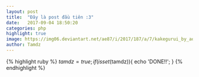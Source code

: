 ```yaml
---
layout: post
title:  "Đây là post đầu tiên :3"
date:   2017-09-04 18:50:20
categories: php
highlight: true
image: https://img06.deviantart.net/ae87/i/2017/187/a/7/kakegurui_by_aoiogataartist-dbfdd12.jpg
author: Tamdz
---
```

{% highlight ruby %}
$tamdz = true;
if(isset($tamdz)){
  echo 'DONE!!';
}
{% endhighlight %}
